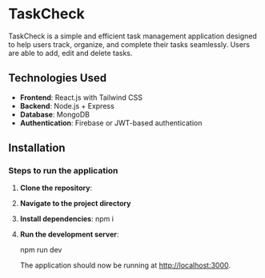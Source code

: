 # TaskCheck

TaskCheck is a simple and efficient task management application designed to help users track, organize, and complete their tasks seamlessly. Users are able to add, edit and delete tasks. 

## Technologies Used
- **Frontend**: React.js with Tailwind CSS
- **Backend**: Node.js + Express 
- **Database**: MongoDB 
- **Authentication**: Firebase or JWT-based authentication 

## Installation

### Steps to run the application

1. **Clone the repository**:

2. **Navigate to the project directory**

3. **Install dependencies**:
    npm i 

4. **Run the development server**:

    npm run dev

    The application should now be running at [http://localhost:3000](http://localhost:3000).


